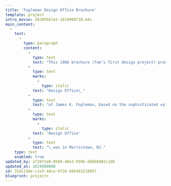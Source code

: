 ```yaml
---
title: 'Fogleman Design Office Brochure'
template: project
intro_movie: 20JKFbklet-1619909710.m4v
main_content:
  -
    text:
      -
        type: paragraph
        content:
          -
            type: text
            text: "This 1966 brochure (Tom’s first design project) promoted the recently opened\_"
          -
            type: text
            marks:
              -
                type: italic
            text: "Design Office\_"
          -
            type: text
            text: "of James K. Fogleman, based on the sophisticated values Jim Fogleman had offered to the design industry for decades. The\_"
          -
            type: text
            marks:
              -
                type: italic
            text: 'Design Office'
          -
            type: text
            text: "\_was in Morristown, NJ."
    type: text
    enabled: true
updated_by: a726f1e0-85b0-48e3-939b-db6b8482c1d0
updated_at: 1619909800
id: 31dc110e-c1e3-4dca-b726-565463216657
blueprint: projects
---
```

